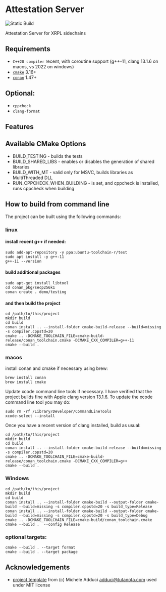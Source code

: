# Attestation Server

![Static Build](https://github.com/greg7mdp/attestation_server/workflows/Build/badge.svg)

Attestation Server for XRPL sidechains

## Requirements

* `C++20 compiler` recent, with coroutine support (g++-11, clang 13.1.6 on macos, vs 2022 on windows)
* [`cmake`](https://cmake.org) 3.16+
* [`conan`](https://conan.io) 1.47+

## Optional:

* `cppcheck`
* `clang-format`

## Features



## Available CMake Options

* BUILD_TESTING     - builds the tests
* BUILD_SHARED_LIBS - enables or disables the generation of shared libraries
* BUILD_WITH_MT - valid only for MSVC, builds libraries as MultiThreaded DLL
* RUN_CPPCHECK_WHEN_BUILDING - is set, and cppcheck is installed, runs cppcheck when building 

## How to build from command line

The project can be built using the following commands:

### linux


#### install recent g++ if needed:


```
sudo add-apt-repository -y ppa:ubuntu-toolchain-r/test
sudo apt install -y g++-11
g++-11 --version
```

#### build additional packages

```
sudo apt-get install libtool
cd conan_pkg/secp256k1
conan create . demo/testing
```


#### and then build the project


```shell
cd /path/to/this/project
mkdir build
cd build 
conan install .. --install-folder cmake-build-release --build=missing -s compiler.cppstd=20
cmake .. -DCMAKE_TOOLCHAIN_FILE=cmake-build-release/conan_toolchain.cmake -DCMAKE_CXX_COMPILER=g++-11
cmake --build .
```

### macos

install conan and cmake if necessary using brew:

```
brew install conan
brew install cmake
```

Update xcode command line tools if necessary. I have verified that the project builds fine with Apple clang version 13.1.6. To update the xcode command line tool you may do:

```
sudo rm -rf /Library/Developer/CommandLineTools
xcode-select --install
```

Once you have a recent version of clang installed, build as usual:


```shell
cd /path/to/this/project
mkdir build
cd build 
conan install .. --install-folder cmake-build-release --build=missing -s compiler.cppstd=20
cmake .. -DCMAKE_TOOLCHAIN_FILE=cmake-build-release/conan_toolchain.cmake -DCMAKE_CXX_COMPILER=g++
cmake --build .
```

### Windows


```shell
cd /path/to/this/project
mkdir build 
cd build 
conan install .. --install-folder cmake-build --output-folder cmake-build --build=missing -s compiler.cppstd=20 -s build_type=Release
conan install .. --install-folder cmake-build --output-folder cmake-build --build=missing -s compiler.cppstd=20 -s build_type=Debug
cmake .. -DCMAKE_TOOLCHAIN_FILE=cmake-build/conan_toolchain.cmake
cmake --build .  --config Release
```


### optional targets:

```
cmake --build . --target format
cmake --build . --target package
```

## Acknowledgements

- [project template](https://github.com/madduci/moderncpp-project-template/blob/master/CMakeLists.txt) from (c) Michele Adduci <adduci@tutanota.com> used under MIT license
